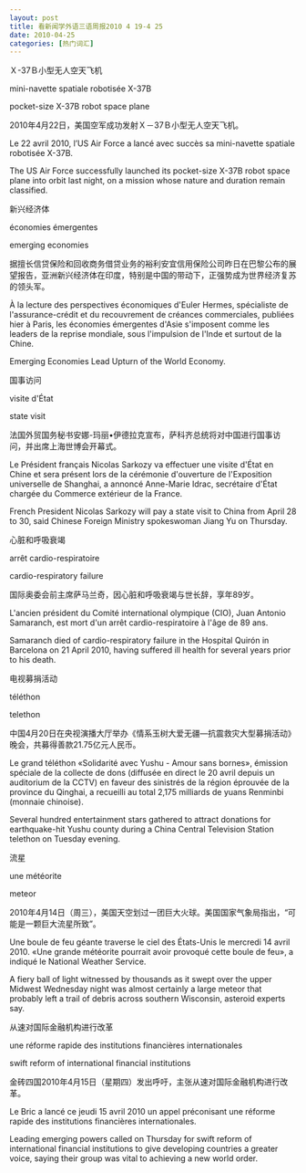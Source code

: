 ```yaml
---
layout: post
title: 看新闻学外语三语周报2010 4 19-4 25
date: 2010-04-25
categories: [热门词汇]  
---
```


Ｘ-37Ｂ小型无人空天飞机

mini-navette spatiale robotisée X-37B

pocket-size X-37B robot space plane

2010年4月22日，美国空军成功发射Ｘ－37Ｂ小型无人空天飞机。

Le 22 avril 2010, l’US Air Force a lancé avec succès sa mini-navette spatiale robotisée X-37B.

The US Air Force successfully launched its pocket-size X-37B robot space plane into orbit last night, on a mission whose nature and duration remain classified.

新兴经济体

économies émergentes

emerging economies

据擅长信贷保险和回收商务借贷业务的裕利安宜信用保险公司昨日在巴黎公布的展望报告，亚洲新兴经济体在印度，特别是中国的带动下，正强势成为世界经济复苏的领头军。

À la lecture des perspectives économiques d'Euler Hermes, spécialiste de l'assurance-crédit et du recouvrement de créances commerciales, publiées hier à Paris, les économies émergentes d'Asie s'imposent comme les leaders de la reprise mondiale, sous l'impulsion de l'Inde et surtout de la Chine.

Emerging Economies Lead Upturn of the World Economy.

国事访问

visite d'État

state visit

法国外贸国务秘书安娜-玛丽•伊德拉克宣布，萨科齐总统将对中国进行国事访问，并出席上海世博会开幕式。

Le Président français Nicolas Sarkozy va effectuer une visite d'État en Chine et sera présent lors de la cérémonie d'ouverture de l'Exposition universelle de Shanghai, a annoncé Anne-Marie Idrac, secrétaire d'État chargée du Commerce extérieur de la France.

French President Nicolas Sarkozy will pay a state visit to China from April 28 to 30, said Chinese Foreign Ministry spokeswoman Jiang Yu on Thursday.

心脏和呼吸衰竭

arrêt cardio-respiratoire

cardio-respiratory failure

国际奥委会前主席萨马兰奇，因心脏和呼吸衰竭与世长辞，享年89岁。

L'ancien président du Comité international olympique (CIO), Juan Antonio Samaranch, est mort d'un arrêt cardio-respiratoire à l'âge de 89 ans.

Samaranch died of cardio-respiratory failure in the Hospital Quirón in Barcelona on 21 April 2010, having suffered ill health for several years prior to his death.

电视募捐活动

téléthon

telethon

中国4月20日在央视演播大厅举办《情系玉树大爱无疆―抗震救灾大型募捐活动》晚会，共募得善款21.75亿元人民币。

Le grand téléthon «Solidarité avec Yushu - Amour sans bornes», émission spéciale de la collecte de dons (diffusée en direct le 20 avril depuis un auditorium de la CCTV) en faveur des sinistrés de la région éprouvée de la province du Qinghai, a recueilli au total 2,175 milliards de yuans Renminbi (monnaie chinoise).

Several hundred entertainment stars gathered to attract donations for earthquake-hit Yushu county during a China Central Television Station telethon on Tuesday evening.

流星

une météorite

meteor

2010年4月14日（周三），美国天空划过一团巨大火球。美国国家气象局指出，“可能是一颗巨大流星所致”。

Une boule de feu géante traverse le ciel des États-Unis le mercredi 14 avril 2010. «Une grande météorite pourrait avoir provoqué cette boule de feu», a indiqué le National Weather Service.

A fiery ball of light witnessed by thousands as it swept over the upper Midwest Wednesday night was almost certainly a large meteor that probably left a trail of debris across southern Wisconsin, asteroid experts say.

从速对国际金融机构进行改革

une réforme rapide des institutions financières internationales

swift reform of international financial institutions

金砖四国2010年4月15日（星期四）发出呼吁，主张从速对国际金融机构进行改革。

Le Bric a lancé ce jeudi 15 avril 2010 un appel préconisant une réforme rapide des institutions financières internationales.

Leading emerging powers called on Thursday for swift reform of international financial institutions to give developing countries a greater voice, saying their group was vital to achieving a new world order.
